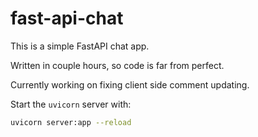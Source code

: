 # fast-api-chat

This is a simple FastAPI chat app.

Written in couple hours, so code is far from perfect.

Currently working on fixing client side comment updating.

Start the `uvicorn` server with:
```bash
uvicorn server:app --reload
```
